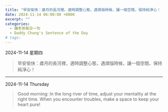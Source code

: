 ```yaml
---
title: "早安愉快：歲月的長河裡，適時調整心態，遇煩惱時候，讓一個空間，保持純淨心！ <br> Good morning: In the long river of time, adjust your mentality at the right time. When you encounter troubles, make a space to keep your heart pure!"
date: 2024-11-14 06:00:00 +0800
excerpt: ""
categories:
  - 鍾老爸每日一句
  - Daddy Chung's Sentence of the Day
# tags:
---
```


2024-11-14 星期四

> 早安愉快：歲月的長河裡，適時調整心態，遇煩惱時候，讓一個空間，保持純淨心！

---

2024-11-14 Thursday

> Good morning: In the long river of time, adjust your mentality at the right time. When you encounter troubles, make a space to keep your heart pure!
